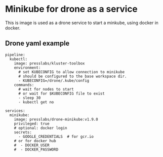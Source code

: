 # Minikube for drone as a service
This is image is used as a drone service to start a minkube, using docker in docker.

## Drone yaml example
```
pipeline:
  kubectl:
    image: presslabs/kluster-toolbox
    environment:
      # set KUBECONFIG to allow connection to minikube
      # should be configured to the base workspace dir.
      - KUBECONFIG=/drone/.kube/config
    commands:
      # wait for nodes to start
      # or wait for $KUBECONFIG file to exist
      - sleep 30 
      - kubectl get no

services:
  minikube:
    image: presslabs/drone-minikube:v1.9.0
    privileged: true
    # optional: docker login
    secrets:
      - GOOGLE_CREDENTIALS  # for gcr.io
    # or for docker hub
    #  - DOCKER_USER
    #  - DOCKER_PASSWORD
```
